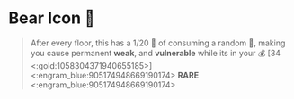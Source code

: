 # Bear Icon 🐻
> After every floor, this has a 1/20 🎲 of consuming a random 🏺, making you cause permanent __weak__, and __vulnerable__ while its in your 💰 [34 <:gold:1058304371940655185>]
<:engram_blue:905174948669190174> __RARE__ <:engram_blue:905174948669190174>